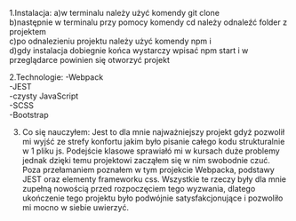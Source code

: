 1.Instalacja:
a)w terminalu należy użyć komendy git clone   
b)następnie w terminalu przy pomocy komendy cd należy odnaleźć folder z projektem  
c)po odnalezieniu projektu należy użyć komendy npm i  
d)gdy instalacja dobiegnie końca wystarczy wpisać npm start i w przeglądarce powinien się otworzyć projekt

2.Technologie: 
-Webpack  
-JEST  
-czysty JavaScript  
-SCSS  
-Bootstrap  

3. Co się nauczyłem:
Jest to dla mnie najważniejszy projekt gdyż pozwolił mi wyjść ze strefy konfortu jakim było pisanie całego kodu strukturalnie w 1 pliku js. Podejście klasowe sprawiałó mi w kursach duże problemy jednak dzięki temu projektowi zacząłem się w nim swobodnie czuć. Poza przełamaniem poznałem w tym projekcie Webpacka, podstawy JEST oraz elementy frameworku css. Wszystkie te rzeczy były dla mnie zupełną nowością przed rozpoczęciem tego wyzwania, dlatego ukończenie tego projektu było podwójnie satysfakcjonujące i pozwoliło mi mocno w siebie uwierzyć.

